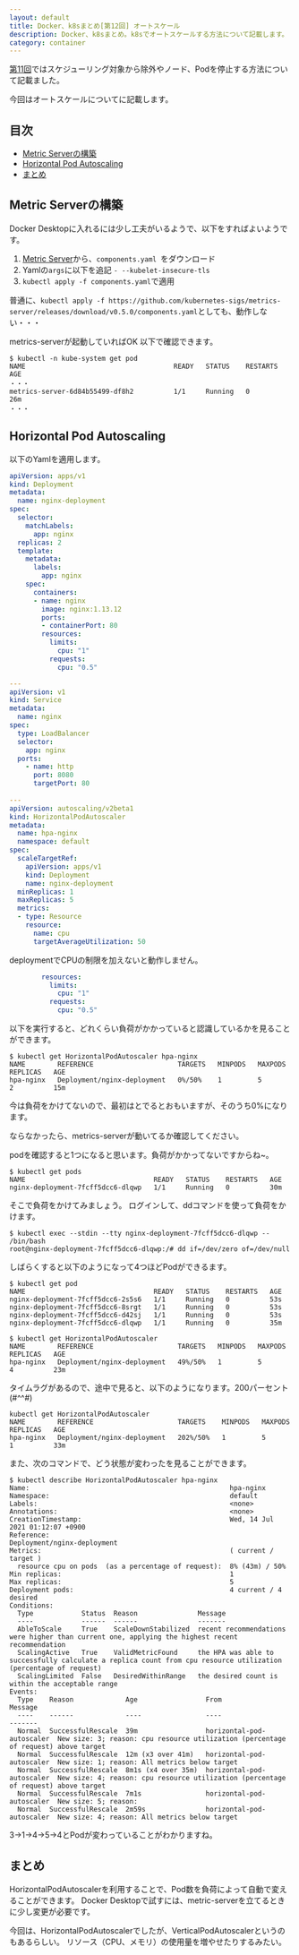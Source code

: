 ```yaml
---
layout: default
title: Docker、k8sまとめ[第12回] オートスケール
description: Docker、k8sまとめ。k8sでオートスケールする方法について記載します。
category: container
---
```


[第11回](/it/container/containerPart11.html)ではスケジューリング対象から除外やノード、Podを停止する方法について記載ました。

今回はオートスケールについてに記載します。

## 目次

- [Metric Serverの構築](#anchor1)  
- [Horizontal Pod Autoscaling](#anchor2)
- [まとめ](#anchor4)

<a id="anchor1"></a>

## Metric Serverの構築

Docker Desktopに入れるには少し工夫がいるようで、以下をすればよいようです。

1. [Metric Server](https://github.com/kubernetes-sigs/metrics-server/releases)から、`components.yaml
`をダウンロード
2. Yamlの`args`に以下を追記
`- --kubelet-insecure-tls`
3. `kubectl apply -f components.yaml`で適用

普通に、`kubectl apply -f https://github.com/kubernetes-sigs/metrics-server/releases/download/v0.5.0/components.yaml`としても、動作しない・・・

metrics-serverが起動していればOK
以下で確認できます。

```Shell
$ kubectl -n kube-system get pod
NAME                                     READY   STATUS    RESTARTS   AGE
・・・
metrics-server-6d84b55499-df8h2          1/1     Running   0          26m
・・・
```

## Horizontal Pod Autoscaling

以下のYamlを適用します。

```Yaml
apiVersion: apps/v1
kind: Deployment
metadata:
  name: nginx-deployment
spec:
  selector:
    matchLabels:
      app: nginx
  replicas: 2
  template:
    metadata:
      labels:
        app: nginx
    spec:
      containers:
      - name: nginx
        image: nginx:1.13.12
        ports:
        - containerPort: 80
        resources:
          limits:
            cpu: "1"
          requests:
            cpu: "0.5"

---
apiVersion: v1
kind: Service
metadata:
  name: nginx
spec:
  type: LoadBalancer
  selector:
    app: nginx
  ports:
    - name: http
      port: 8080
      targetPort: 80
      
---
apiVersion: autoscaling/v2beta1
kind: HorizontalPodAutoscaler
metadata:
  name: hpa-nginx
  namespace: default
spec:
  scaleTargetRef:
    apiVersion: apps/v1
    kind: Deployment
    name: nginx-deployment
  minReplicas: 1
  maxReplicas: 5
  metrics:
  - type: Resource
    resource:
      name: cpu
      targetAverageUtilization: 50
```

deploymentでCPUの制限を加えないと動作しません。
```Yaml
        resources:
          limits:
            cpu: "1"
          requests:
            cpu: "0.5"
```

以下を実行すると、どれくらい負荷がかかっていると認識しているかを見ることができます。

```
$ kubectl get HorizontalPodAutoscaler hpa-nginx
NAME        REFERENCE                     TARGETS   MINPODS   MAXPODS   REPLICAS   AGE
hpa-nginx   Deployment/nginx-deployment   0%/50%    1         5         2          15m
```

今は負荷をかけてないので、最初は<unkonw>とでるとおもいますが、そのうち0%になります。

ならなかったら、metrics-serverが動いてるか確認してください。

podを確認すると1つになると思います。負荷がかかってないですからね~。
```Shell
$ kubectl get pods
NAME                                READY   STATUS    RESTARTS   AGE
nginx-deployment-7fcff5dcc6-dlqwp   1/1     Running   0          30m
```

そこで負荷をかけてみましょう。
ログインして、ddコマンドを使って負荷をかけます。

```Shell
$ kubectl exec --stdin --tty nginx-deployment-7fcff5dcc6-dlqwp -- /bin/bash
root@nginx-deployment-7fcff5dcc6-dlqwp:/# dd if=/dev/zero of=/dev/null
```

しばらくすると以下のようになって4つほどPodができるます。


```Shell
$ kubectl get pod
NAME                                READY   STATUS    RESTARTS   AGE
nginx-deployment-7fcff5dcc6-2s5s6   1/1     Running   0          53s
nginx-deployment-7fcff5dcc6-8srgt   1/1     Running   0          53s
nginx-deployment-7fcff5dcc6-d42sj   1/1     Running   0          53s
nginx-deployment-7fcff5dcc6-dlqwp   1/1     Running   0          35m

$ kubectl get HorizontalPodAutoscaler
NAME        REFERENCE                     TARGETS   MINPODS   MAXPODS   REPLICAS   AGE
hpa-nginx   Deployment/nginx-deployment   49%/50%   1         5         4          23m
```

タイムラグがあるので、途中で見ると、以下のようになります。200パーセント(#^^#)

```Shell
kubectl get HorizontalPodAutoscaler
NAME        REFERENCE                     TARGETS    MINPODS   MAXPODS   REPLICAS   AGE
hpa-nginx   Deployment/nginx-deployment   202%/50%   1         5         1          33m
```

また、次のコマンドで、どう状態が変わったを見ることができます。

```Shell
$ kubectl describe HorizontalPodAutoscaler hpa-nginx
Name:                                                  hpa-nginx
Namespace:                                             default
Labels:                                                <none>
Annotations:                                           <none>
CreationTimestamp:                                     Wed, 14 Jul 2021 01:12:07 +0900
Reference:                                             Deployment/nginx-deployment
Metrics:                                               ( current / target )
  resource cpu on pods  (as a percentage of request):  8% (43m) / 50%
Min replicas:                                          1
Max replicas:                                          5
Deployment pods:                                       4 current / 4 desired
Conditions:
  Type            Status  Reason               Message
  ----            ------  ------               -------
  AbleToScale     True    ScaleDownStabilized  recent recommendations were higher than current one, applying the highest recent recommendation
  ScalingActive   True    ValidMetricFound     the HPA was able to successfully calculate a replica count from cpu resource utilization (percentage of request)
  ScalingLimited  False   DesiredWithinRange   the desired count is within the acceptable range
Events:
  Type    Reason             Age                 From                       Message
  ----    ------             ----                ----                       -------
  Normal  SuccessfulRescale  39m                 horizontal-pod-autoscaler  New size: 3; reason: cpu resource utilization (percentage of request) above target
  Normal  SuccessfulRescale  12m (x3 over 41m)   horizontal-pod-autoscaler  New size: 1; reason: All metrics below target
  Normal  SuccessfulRescale  8m1s (x4 over 35m)  horizontal-pod-autoscaler  New size: 4; reason: cpu resource utilization (percentage of request) above target
  Normal  SuccessfulRescale  7m1s                horizontal-pod-autoscaler  New size: 5; reason:
  Normal  SuccessfulRescale  2m59s               horizontal-pod-autoscaler  New size: 4; reason: All metrics below target
```

3→1→4→5→4とPodが変わっていることがわかりますね。

<a id="anchor3"></a>

## まとめ

HorizontalPodAutoscalerを利用することで、Pod数を負荷によって自動で変えることができます。
Docker Desktopで試すには、metric-serverを立てるときに少し変更が必要です。

今回は、HorizontalPodAutoscalerでしたが、VerticalPodAutoscalerというのもあるらしい。
リソース（CPU、メモリ）の使用量を増やせたりするみたい。

